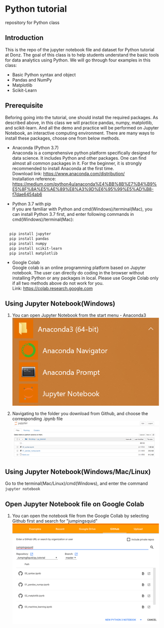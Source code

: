 # Python tutorial
repository for Python class

Introduction
------------
This is the repo of the jupyter notebook file and dataset for Python tutorial at Donz. The goal of this class
is to help students understand the basic tools for data analytics using Python. We will go through four examples in this class:
+ Basic Python syntax and object
+ Pandas and NumPy
+ Matplotlib
+ Scikit-Learn

Prerequisite
------------
Beforing going into the tutorial, one should install the required packages. As described above, in this class we will practice pandas, numpy, matplotlib, and scikit-learn. And all the demo and practice will be performed on Jupyter Notebook, an interactive computing environment. There are many ways to install these packages, choose one from below methods.

+ Anaconda (Python 3.7)<br/>
Anaconda is a comprehensive python platform specifically designed for data science. It includes Python and other packages. One can find almost all common packages in it. For the beginner, it is strongly recommended to install Anaconda at the first time. <br/>
Download link: https://www.anaconda.com/distribution/ <br/>
Installation reference: https://medium.com/python4u/anaconda%E4%BB%8B%E7%B4%B9%E5%8F%8A%E5%AE%89%E8%A3%9D%E6%95%99%E5%AD%B8-f7dae6454ab6 <br />

+ Python 3.7 with pip <br/>
If you are familiar with Python and cmd(Windows)/terminal(Mac), you can install Python 3.7 first, and enter following commands in cmd(Windows)/terminal(Mac):
<pre><code>
  pip install jupyter
  pip install pandas
  pip install numpy
  pip install scikit-learn
  pip install matplotlib</code></pre>

+ Google Colab <br/>
Google colab is an online programming platform based on Jupyter notebook. The user can directly do coding in the browser without installing Python or any packages in local. Please use Google Colab only if all two methods above do not work for you.<br/>
Link: https://colab.research.google.com

Using Jupyter Notebook(Windows)
----------------------
1. You can open Jupyter Notebook from the start menu - Anaconda3
![Anaconda_ju_1](https://github.com/JumpingSquid/py_tutorial/blob/master/image/jupyter_1.png)


2. Navigating to the folder you download from Github, and choose the corresponding .ipynb file
![Anaconda_ju_2](https://github.com/JumpingSquid/py_tutorial/blob/master/image/jupyter_2.png)

Using Jupyter Notebook(Windows/Mac/Linux)
----------------------
Go to the terminal(Mac/Linux)/cmd(Windows), and enter the command
<code>jupyter notebook</code>

Open Jupyter Notebook file on Google Colab
----------------------
1. You can open the notebook file from the Google Collab by selecting Github first and search for "jumpingsquid"
![Anaconda_ju_3](https://github.com/JumpingSquid/py_tutorial/blob/master/image/ju_collab.png)
